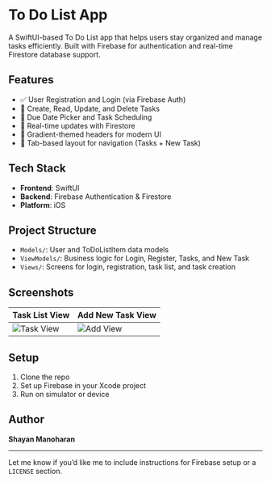 # To Do List App

A SwiftUI-based To Do List app that helps users stay organized and manage tasks efficiently. Built with Firebase for authentication and real-time Firestore database support.

## Features

- ✅ User Registration and Login (via Firebase Auth)
- 📝 Create, Read, Update, and Delete Tasks
- 📆 Due Date Picker and Task Scheduling
- 🔄 Real-time updates with Firestore
- 🎨 Gradient-themed headers for modern UI
- 📱 Tab-based layout for navigation (Tasks + New Task)

## Tech Stack

- **Frontend**: SwiftUI
- **Backend**: Firebase Authentication & Firestore
- **Platform**: iOS

## Project Structure

- `Models/`: User and ToDoListItem data models
- `ViewModels/`: Business logic for Login, Register, Tasks, and New Task
- `Views/`: Screens for login, registration, task list, and task creation

## Screenshots

| Task List View | Add New Task View |
|----------------|-------------------|
| ![Task View](screenshots/task_view.png) | ![Add View](screenshots/add_view.png) |

## Setup

1. Clone the repo
2. Set up Firebase in your Xcode project
3. Run on simulator or device

## Author

**Shayan Manoharan**

---

Let me know if you’d like me to include instructions for Firebase setup or a `LICENSE` section.
